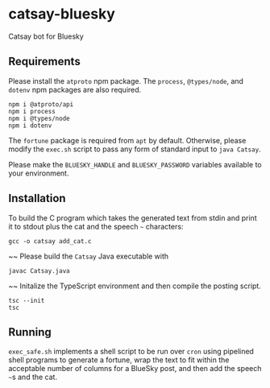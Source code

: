 # catsay-bluesky
Catsay bot for Bluesky

## Requirements

Please install the `atproto` npm package. The `process`, `@types/node`, and `dotenv` npm packages are also required.

```
npm i @atproto/api
npm i process
npm i @types/node
npm i dotenv
```

The `fortune` package is required from `apt` by default. Otherwise, please modify the `exec.sh` script to pass any form of standard input to `java Catsay`.

Please make the `BLUESKY_HANDLE` and `BLUESKY_PASSWORD` variables available to your environment.


## Installation
To build the C program which takes the generated text from stdin and print it to stdout plus the cat and the speech `~` characters:

```
gcc -o catsay add_cat.c
```

~~
Please build the `Catsay` Java executable with

```
javac Catsay.java
```

~~
Initalize the TypeScript environment and then compile the posting script.

```
tsc --init
tsc
```

## Running

`exec_safe.sh` implements a shell script to be run over `cron` using pipelined shell programs to generate a fortune, wrap the text to fit within the acceptable number of columns for a BlueSky post, and then add the speech `~`s and the cat.


